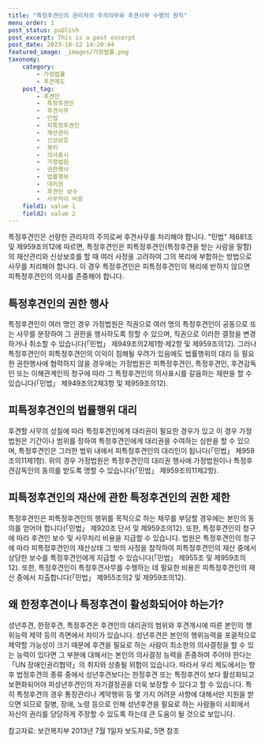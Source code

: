 ```yaml
---
title: "특정후견인의 관리자의 주의의무와 후견사무 수행의 원칙"
menu_order: 1
post_status: publish
post_excerpt: This is a post excerpt
post_date: 2023-10-12 14:20:44
featured_image: _images/가정법률.png
taxonomy:
    category:
        - 가정법률
        - 후견제도
    post_tag:
        - 후견인
        -  특정후견인
        -  후견사무
        -  민법
        -  피특정후견인
        -  재산관리
        -  신상보호
        -  복리
        -  의사표시
        -  가정법원
        -  권한행사
        -  법률행위
        -  대리권
        -  후견인 보수
        -  사무처리 비용
    field1: value 1
    field2: value 2
---
```



특정후견인은 선량한 관리자의 주의로써 후견사무를 처리해야 합니다. "민법" 제681조 및 제959조의12에 따르면, 특정후견인은 피특정후견인(특정후견을 받는 사람을 말함)의 재산관리와 신상보호를 할 때 여러 사정을 고려하여 그의 복리에 부합하는 방법으로 사무를 처리해야 합니다. 이 경우 특정후견인은 피특정후견인의 복리에 반하지 않으면 피특정후견인의 의사를 존중해야 합니다.

## 특정후견인의 권한 행사

특정후견인이 여러 명인 경우 가정법원은 직권으로 여러 명의 특정후견인이 공동으로 또는 사무를 분장하여 그 권한을 행사하도록 정할 수 있으며, 직권으로 이러한 결정을 변경하거나 취소할 수 있습니다(「민법」 제949조의2제1항·제2항 및 제959조의12). 그러나 특정후견인이 피특정후견인의 이익이 침해될 우려가 있음에도 법률행위의 대리 등 필요한 권한행사에 협력하지 않을 경우에는 가정법원은 피특정후견인, 특정후견인, 후견감독인 또는 이해관계인의 청구에 따라 그 특정후견인의 의사표시를 갈음하는 재판을 할 수 있습니다(「민법」 제949조의2제3항 및 제959조의12).

## 피특정후견인의 법률행위 대리

후견할 사무의 성질에 따라 특정후견인에게 대리권이 필요한 경우가 있고 이 경우 가정법원은 기간이나 범위를 정하여 특정후견인에게 대리권을 수여하는 심판을 할 수 있으며, 특정후견인은 그러한 범위 내에서 피특정후견인의 대리인이 됩니다(「민법」 제959조의11제1항). 위의 경우 가정법원은 특정후견인의 대리권 행사에 가정법원이나 특정후견감독인의 동의를 받도록 명할 수 있습니다(「민법」 제959조의11제2항).

## 피특정후견인의 재산에 관한 특정후견인의 권한 제한

특정후견인은 피특정후견인의 행위를 목적으로 하는 채무를 부담할 경우에는 본인의 동의를 얻어야 합니다(「민법」 제920조 단서 및 제959조의12). 또한, 특정후견인의 청구에 따라 후견인 보수 및 사무처리 비용을 지급할 수 있습니다. 법원은 특정후견인의 청구에 따라 피특정후견인의 재산상태 그 밖의 사정을 참작하여 피특정후견인의 재산 중에서 상당한 보수를 특정후견인에게 지급할 수 있습니다(「민법」 제955조 및 제959조의12). 또한, 특정후견인이 특정후견사무를 수행하는 데 필요한 비용은 피특정후견인의 재산 중에서 지출합니다(「민법」 제955조의2 및 제959조의12).

## 왜 한정후견이나 특정후견이 활성화되어야 하는가?

성년후견, 한정후견, 특정후견은 후견인의 대리권의 범위와 후견개시에 따른 본인의 행위능력 제약 등의 측면에서 차이가 있습니다. 성년후견은 본인의 행위능력을 포괄적으로 제약할 가능성이 크기 때문에 후견을 필요로 하는 사람이 최소한의 의사결정을 할 수 있는 능력이 있다면 그 부분에 대해서는 본인의 의사결정 능력을 존중하여 주어야 한다는 「UN 장애인권리협약」의 취지와 상충될 위험이 있습니다. 따라서 우리 제도에서는 향후 법정후견의 종류 중에서 성년후견보다는 한정후견 또는 특정후견이 보다 활성화되고 보편화되어야 피성년후견인의 자기결정권을 더욱 보장할 수 있다고 할 수 있습니다. 특히 특정후견의 경우 통장관리나 계약행위 등 몇 가지 어려운 사항에 대해서만 지원을 받으면 되므로 질병, 장애, 노령 등으로 인해 성년후견을 필요로 하는 사람들이 사회에서 자신의 권리를 당당하게 주장할 수 있도록 하는데 큰 도움이 될 것으로 보입니다.

참고자료: 보건복지부 2013년 7월 1일자 보도자료, 5면 참조

